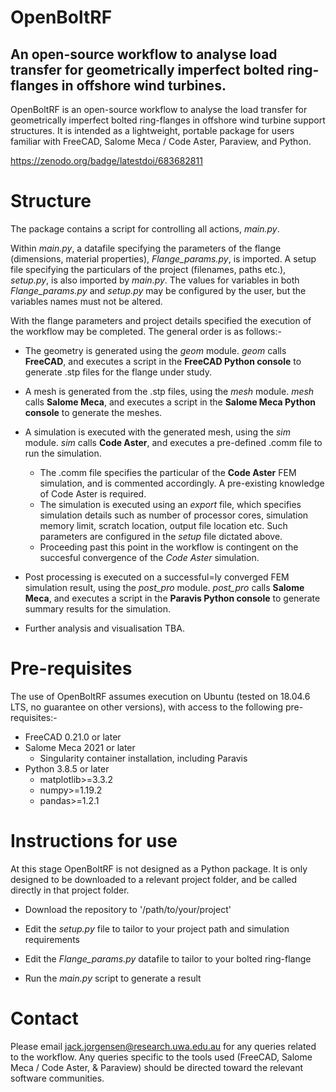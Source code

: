 # OpenBoltRF
## An open-source workflow to analyse load transfer for geometrically imperfect bolted ring-flanges in offshore wind turbines.

OpenBoltRF is an open-source workflow to analyse the load transfer for geometrically imperfect bolted ring-flanges in offshore wind turbine support structures. It is intended as a lightweight, portable package for users familiar with FreeCAD, Salome Meca / Code Aster, Paraview, and Python. 

https://zenodo.org/badge/latestdoi/683682811

# Structure
The package contains a script for controlling all actions, _main.py_. 

Within _main.py_, a datafile specifying the parameters of the flange (dimensions, material properties), _Flange_params.py_, is imported. A setup file specifying the particulars of the project (filenames, paths etc.), _setup.py_, is also imported by _main.py_. The values for variables in both _Flange_params.py_ and _setup.py_ may be configured by the user, but the variables names must not be altered.

With the flange parameters and project details specified the execution of the workflow may be completed. The general order is as follows:-

  - The geometry is generated using the _geom_ module. _geom_ calls **FreeCAD**, and executes a script in the **FreeCAD Python console** to generate .stp files for the flange under study.
 
  - A mesh is generated from the .stp files, using the _mesh_ module. _mesh_ calls **Salome Meca**, and executes a script in the **Salome Meca Python console** to generate the meshes.
 
  - A simulation is executed with the generated mesh, using the _sim_ module. _sim_ calls **Code Aster**, and executes a pre-defined .comm file to run the simulation.
    - The .comm file specifies the particular of the **Code Aster** FEM simulation, and is commented accordingly. A pre-existing knowledge of Code Aster is required.
    - The simulation is executed using an _export_ file, which specifies simulation details such as number of processor cores, simulation memory limit, scratch location, output file location etc. Such parameters are configured in the _setup_ file dictated above.
    - Proceeding past this point in the workflow is contingent on the succesful convergence of the _Code Aster_ simulation.
    
  - Post processing is executed on a successful=ly converged FEM simulation result, using the _post_pro_ module. _post_pro_ calls **Salome Meca**, and executes a script in the **Paravis Python console** to generate summary results for the simulation.
  
  - Further analysis and visualisation TBA. 

# Pre-requisites
The use of OpenBoltRF assumes execution on Ubuntu (tested on 18.04.6 LTS, no guarantee on other versions), with access to the following pre-requisites:- 
  - FreeCAD 0.21.0     or later
  - Salome Meca 2021   or later
    - Singularity container installation, including Paravis
  - Python 3.8.5       or later
    - matplotlib>=3.3.2
    - numpy>=1.19.2
    - pandas>=1.2.1
   
# Instructions for use
At this stage OpenBoltRF is not designed as a Python package. It is only designed to be downloaded to a relevant project folder, and be called directly in that project folder.

  - Download the repository to '/path/to/your/project'
    
  - Edit the _setup.py_ file to tailor to your project path and simulation requirements
    
  - Edit the _Flange_params.py_ datafile to tailor to your bolted ring-flange
    
  - Run the _main.py_ script to generate a result

# Contact
Please email jack.jorgensen@research.uwa.edu.au for any queries related to the workflow. Any queries specific to the tools used (FreeCAD, Salome Meca / Code Aster, & Paraview) should be directed toward the relevant software communities.
